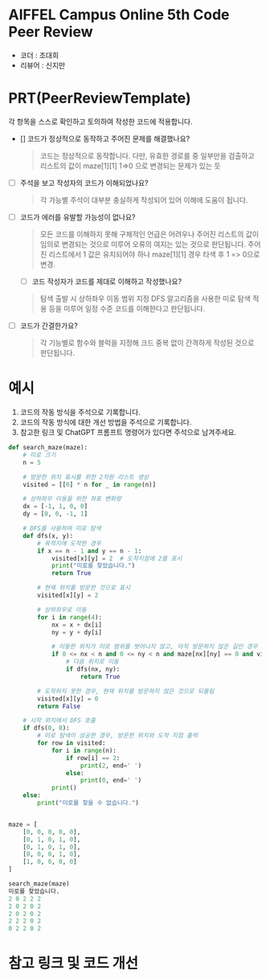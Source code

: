 
# AIFFEL Campus Online 5th Code Peer Review
- 코더 : 조대희
- 리뷰어 : 신지만


# PRT(PeerReviewTemplate) 
각 항목을 스스로 확인하고 토의하여 작성한 코드에 적용합니다.

- [] 코드가 정상적으로 동작하고 주어진 문제를 해결했나요?
  > 코드는 정상적으로 동작합니다.
  > 다만, 유효한 경로를 중 일부만을 검출하고 리스트의 값이 maze[1][1] 1=>0 으로 변경되는 문제가 있는 듯
- [ ] 주석을 보고 작성자의 코드가 이해되었나요?
  > 각 가능별 주석이 대부분 충실하게 작성되어 있어 이해에 도움이 됩니다.
- [ ] 코드가 에러를 유발할 가능성이 없나요?
  > 모든 코드를 이해하지 못해 구체적인 언급은 어려우나 주어진 리스트의 값이 임의로 변경되는 것으로 미루어 오류의 여지는 있는 것으로 판단됩니다.
  > 주어진 리스트에서 1 값은 유지되어야 하나 maze[1][1] 경우 타색 후 1 => 0으로 변경.
  - [ ] 코드 작성자가 코드를 제대로 이해하고 작성했나요?
  > 탐색 출발 시 상하좌우 이동 범위 지정
  > DFS 알고리즘을 사용한 미로 탐색 적용 등을 미루어 일정 수준 코드를 이해한다고 판단됩니다.
- [ ] 코드가 간결한가요?
  > 각 기능별로 함수와 블럭을 지정해 크드 중복 없이 간격하게 작성된 것으로 판단됩니다.
  > 
# 예시
1. 코드의 작동 방식을 주석으로 기록합니다.
2. 코드의 작동 방식에 대한 개선 방법을 주석으로 기록합니다.
3. 참고한 링크 및 ChatGPT 프롬프트 명령어가 있다면 주석으로 남겨주세요.
```python
def search_maze(maze):
    # 미로 크기
    n = 5

    # 방문한 위치 표시를 위한 2차원 리스트 생성
    visited = [[0] * n for _ in range(n)]

    # 상하좌우 이동을 위한 좌표 변화량
    dx = [-1, 1, 0, 0]
    dy = [0, 0, -1, 1]

    # DFS를 사용하여 미로 탐색
    def dfs(x, y):
        # 목적지에 도착한 경우
        if x == n - 1 and y == n - 1:
            visited[x][y] = 2  # 도착지점에 2를 표시
            print("미로를 찾았습니다.")
            return True

        # 현재 위치를 방문한 것으로 표시
        visited[x][y] = 2

        # 상하좌우로 이동
        for i in range(4):
            nx = x + dx[i]
            ny = y + dy[i]

            # 이동한 위치가 미로 범위를 벗어나지 않고, 아직 방문하지 않은 길인 경우
            if 0 <= nx < n and 0 <= ny < n and maze[nx][ny] == 0 and visited[nx][ny] == 0:
                # 다음 위치로 이동
                if dfs(nx, ny):
                    return True

        # 도착하지 못한 경우, 현재 위치를 방문하지 않은 것으로 되돌림
        visited[x][y] = 0
        return False

    # 시작 위치에서 DFS 호출
    if dfs(0, 0):
        # 미로 탐색이 성공한 경우, 방문한 위치와 도착 지점 출력
        for row in visited:
            for i in range(n):
                if row[i] == 2:
                    print(2, end=' ')
                else:
                    print(0, end=' ')
            print()
    else:
        print("미로를 찾을 수 없습니다.")


maze = [
    [0, 0, 0, 0, 0],
    [0, 1, 0, 1, 0],
    [0, 1, 0, 1, 0],
    [0, 0, 0, 1, 0],
    [1, 0, 0, 0, 0]
]

search_maze(maze)
미로를 찾았습니다.
2 0 2 2 2 
2 0 2 0 2 
2 0 2 0 2 
2 2 2 0 2 
0 2 2 0 2 
```

# 참고 링크 및 코드 개선
